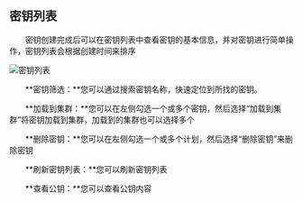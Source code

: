 ## 密钥列表

　　密钥创建完成后可以在密钥列表中查看密钥的基本信息，并对密钥进行简单操作，密钥列表会根据创建时间来排序

![密钥列表](http://kmr-bj.ks3-cn-beijing.ksyun.com/doc_pic/mygl2.png)

　　**密钥筛选：**您可以通过搜索密钥名称，快速定位到所找的密钥。
  
　　**加载到集群：**您可以在左侧勾选一个或多个密钥，然后选择“加载到集群”将密钥加载到集群，加载到的集群也可以选择多个
  
　　**删除密钥：**您可以在左侧勾选一个或多个计划，然后选择“删除密钥”来删除密钥
  
　　**刷新密钥列表：**您可以刷新密钥列表
  
　　**查看公钥：**您可以查看公钥内容